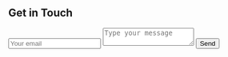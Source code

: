<div id="contact">
        <h2>Get in Touch</h2>
        <div id="contact-form">
                <form action="https://formspree.io/f/mqknrbpb" method="POST">
                <input type="hidden" name="_subject" value="Contact request from personal website" />
                <input type="email" name="_replyto" placeholder="Your email" required>
                <textarea name="message" placeholder="Type your message" required></textarea>
                <button type="submit">Send</button>
            </form>
        </div>
    </div>

